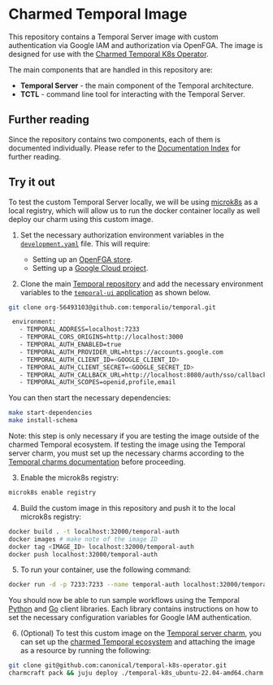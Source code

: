 # Charmed Temporal Image

This repository contains a Temporal Server image with custom authentication via
Google IAM and authorization via OpenFGA. The image is designed for use with the
[Charmed Temporal K8s Operator](https://charmhub.io/temporal-k8s).

The main components that are handled in this repository are:

- **Temporal Server** - the main component of the Temporal architecture.
- **TCTL** - command line tool for interacting with the Temporal Server.

## Further reading

Since the repository contains two components, each of them is documented
individually. Please refer to the [Documentation Index](./docs/index.md) for
further reading.

## Try it out

To test the custom Temporal Server locally, we will be using
[microk8s](https://microk8s.io/docs/registry-built-in) as a local registry,
which will allow us to run the docker container locally as well deploy our charm
using this custom image.

1. Set the necessary authorization environment variables in the
   [`development.yaml`](./temporal-server/config/development.yaml) file. This
   will require:

   - Setting up an [OpenFGA store](https://charmhub.io/openfga-k8s).
   - Setting up a
     [Google Cloud project](https://developers.google.com/workspace/guides/create-project).

2. Clone the main [Temporal repository](https://github.com/temporalio/temporal)
   and add the necessary environment variables to the
   [`temporal-ui` application](https://github.com/temporalio/temporal/blob/main/develop/docker-compose/docker-compose.yml)
   as shown below.

```bash
git clone org-56493103@github.com:temporalio/temporal.git

 environment:
   - TEMPORAL_ADDRESS=localhost:7233
   - TEMPORAL_CORS_ORIGINS=http://localhost:3000
   - TEMPORAL_AUTH_ENABLED=true
   - TEMPORAL_AUTH_PROVIDER_URL=https://accounts.google.com
   - TEMPORAL_AUTH_CLIENT_ID=<GOOGLE_CLIENT_ID>
   - TEMPORAL_AUTH_CLIENT_SECRET=<GOOGLE_SECRET_ID>
   - TEMPORAL_AUTH_CALLBACK_URL=http://localhost:8080/auth/sso/callback # This must be included as a callback URL to your Google IAM project.
   - TEMPORAL_AUTH_SCOPES=openid,profile,email

```

You can then start the necessary dependencies:

```bash
make start-dependencies
make install-schema
```

Note: this step is only necessary if you are testing the image outside of the
charmed Temporal ecosystem. If testing the image using the Temporal server
charm, you must set up the necessary charms according to the
[Temporal charms documentation](https://charmhub.io/temporal-k8s/docs/t-introduction)
before proceeding.

3. Enable the microk8s registry:

```bash
microk8s enable registry
```

4. Build the custom image in this repository and push it to the local microk8s
   registry:

```bash
docker build . -t localhost:32000/temporal-auth
docker images # make note of the image ID
docker tag <IMAGE_ID> localhost:32000/temporal-auth
docker push localhost:32000/temporal-auth
```

5. To run your container, use the following command:

```bash
docker run -d -p 7233:7233 --name temporal-auth localhost:32000/temporal-auth
```

You should now be able to run sample workflows using the Temporal
[Python](https://github.com/canonical/temporal-lib-py) and
[Go](https://github.com/canonical/temporal-lib) client libraries. Each library
contains instructions on how to set the necessary configuration variables for
Google IAM authentication.

6. (Optional) To test this custom image on the
   [Temporal server charm](https://github.com/canonical/temporal-k8s-operator),
   you can set up the
   [charmed Temporal ecosystem](https://charmhub.io/temporal-k8s/docs/t-introduction)
   and attaching the image as a resource by running the following:

```bash
git clone git@github.com:canonical/temporal-k8s-operator.git
charmcraft pack && juju deploy ./temporal-k8s_ubuntu-22.04-amd64.charm --resource temporal-server-image=localhost:32000/temporal-auth
```
